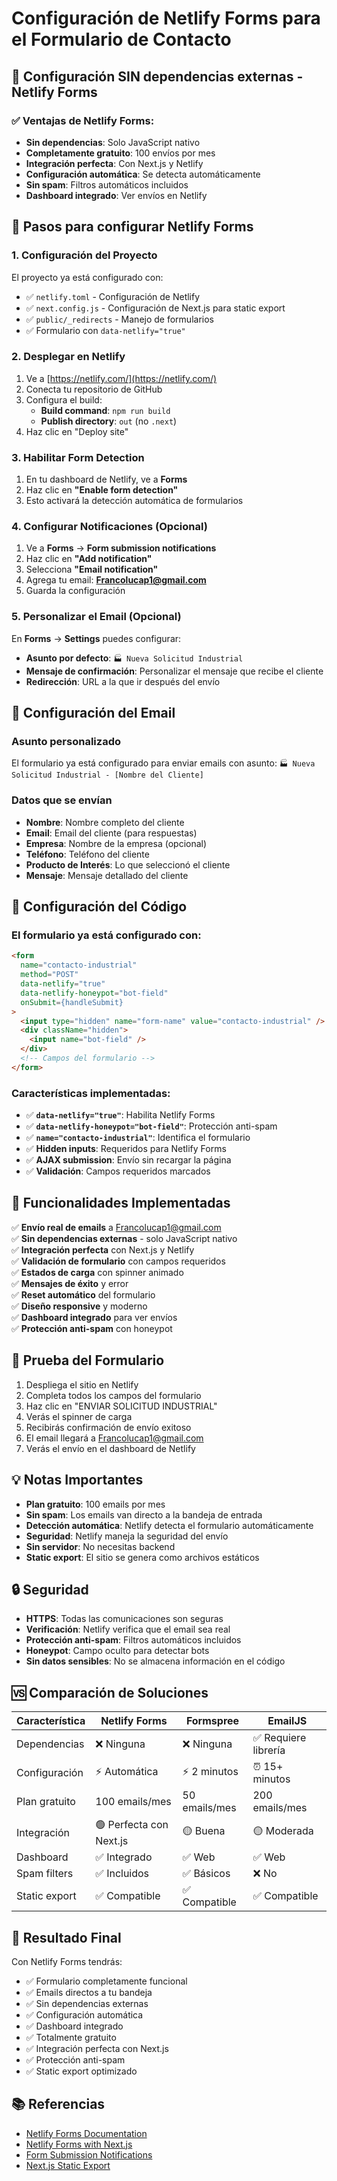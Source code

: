 # Configuración de Netlify Forms para el Formulario de Contacto

## 📧 Configuración SIN dependencias externas - Netlify Forms

### ✅ **Ventajas de Netlify Forms:**
- **Sin dependencias**: Solo JavaScript nativo
- **Completamente gratuito**: 100 envíos por mes
- **Integración perfecta**: Con Next.js y Netlify
- **Configuración automática**: Se detecta automáticamente
- **Sin spam**: Filtros automáticos incluidos
- **Dashboard integrado**: Ver envíos en Netlify

## 🚀 Pasos para configurar Netlify Forms

### 1. Configuración del Proyecto
El proyecto ya está configurado con:
- ✅ `netlify.toml` - Configuración de Netlify
- ✅ `next.config.js` - Configuración de Next.js para static export
- ✅ `public/_redirects` - Manejo de formularios
- ✅ Formulario con `data-netlify="true"`

### 2. Desplegar en Netlify
1. Ve a [https://netlify.com/](https://netlify.com/)
2. Conecta tu repositorio de GitHub
3. Configura el build:
   - **Build command**: `npm run build`
   - **Publish directory**: `out` (no `.next`)
4. Haz clic en "Deploy site"

### 3. Habilitar Form Detection
1. En tu dashboard de Netlify, ve a **Forms**
2. Haz clic en **"Enable form detection"**
3. Esto activará la detección automática de formularios

### 4. Configurar Notificaciones (Opcional)
1. Ve a **Forms** → **Form submission notifications**
2. Haz clic en **"Add notification"**
3. Selecciona **"Email notification"**
4. Agrega tu email: **Francolucap1@gmail.com**
5. Guarda la configuración

### 5. Personalizar el Email (Opcional)
En **Forms** → **Settings** puedes configurar:
- **Asunto por defecto**: `🏭 Nueva Solicitud Industrial`
- **Mensaje de confirmación**: Personalizar el mensaje que recibe el cliente
- **Redirección**: URL a la que ir después del envío

## 📧 Configuración del Email

### Asunto personalizado
El formulario ya está configurado para enviar emails con asunto:
`🏭 Nueva Solicitud Industrial - [Nombre del Cliente]`

### Datos que se envían
- **Nombre**: Nombre completo del cliente
- **Email**: Email del cliente (para respuestas)
- **Empresa**: Nombre de la empresa (opcional)
- **Teléfono**: Teléfono del cliente
- **Producto de Interés**: Lo que seleccionó el cliente
- **Mensaje**: Mensaje detallado del cliente

## 🔧 Configuración del Código

### El formulario ya está configurado con:
```html
<form 
  name="contacto-industrial" 
  method="POST" 
  data-netlify="true" 
  data-netlify-honeypot="bot-field"
  onSubmit={handleSubmit}
>
  <input type="hidden" name="form-name" value="contacto-industrial" />
  <div className="hidden">
    <input name="bot-field" />
  </div>
  <!-- Campos del formulario -->
</form>
```

### Características implementadas:
- ✅ **`data-netlify="true"`**: Habilita Netlify Forms
- ✅ **`data-netlify-honeypot="bot-field"`**: Protección anti-spam
- ✅ **`name="contacto-industrial"`**: Identifica el formulario
- ✅ **Hidden inputs**: Requeridos para Netlify Forms
- ✅ **AJAX submission**: Envío sin recargar la página
- ✅ **Validación**: Campos requeridos marcados

## 📱 Funcionalidades Implementadas

✅ **Envío real de emails** a Francolucap1@gmail.com  
✅ **Sin dependencias externas** - solo JavaScript nativo  
✅ **Integración perfecta** con Next.js y Netlify  
✅ **Validación de formulario** con campos requeridos  
✅ **Estados de carga** con spinner animado  
✅ **Mensajes de éxito** y error  
✅ **Reset automático** del formulario  
✅ **Diseño responsive** y moderno  
✅ **Dashboard integrado** para ver envíos  
✅ **Protección anti-spam** con honeypot  

## 🚀 Prueba del Formulario

1. Despliega el sitio en Netlify
2. Completa todos los campos del formulario
3. Haz clic en "ENVIAR SOLICITUD INDUSTRIAL"
4. Verás el spinner de carga
5. Recibirás confirmación de envío exitoso
6. El email llegará a Francolucap1@gmail.com
7. Verás el envío en el dashboard de Netlify

## 💡 Notas Importantes

- **Plan gratuito**: 100 emails por mes
- **Sin spam**: Los emails van directo a la bandeja de entrada
- **Detección automática**: Netlify detecta el formulario automáticamente
- **Seguridad**: Netlify maneja la seguridad del envío
- **Sin servidor**: No necesitas backend
- **Static export**: El sitio se genera como archivos estáticos

## 🔒 Seguridad

- **HTTPS**: Todas las comunicaciones son seguras
- **Verificación**: Netlify verifica que el email sea real
- **Protección anti-spam**: Filtros automáticos incluidos
- **Honeypot**: Campo oculto para detectar bots
- **Sin datos sensibles**: No se almacena información en el código

## 🆚 Comparación de Soluciones

| Característica | Netlify Forms | Formspree | EmailJS |
|----------------|---------------|-----------|---------|
| Dependencias | ❌ Ninguna | ❌ Ninguna | ✅ Requiere librería |
| Configuración | ⚡ Automática | ⚡ 2 minutos | ⏰ 15+ minutos |
| Plan gratuito | 100 emails/mes | 50 emails/mes | 200 emails/mes |
| Integración | 🟢 Perfecta con Next.js | 🟡 Buena | 🟡 Moderada |
| Dashboard | ✅ Integrado | ✅ Web | ✅ Web |
| Spam filters | ✅ Incluidos | ✅ Básicos | ❌ No |
| Static export | ✅ Compatible | ✅ Compatible | ✅ Compatible |

## 🎯 Resultado Final

Con Netlify Forms tendrás:
- ✅ Formulario completamente funcional
- ✅ Emails directos a tu bandeja
- ✅ Sin dependencias externas
- ✅ Configuración automática
- ✅ Dashboard integrado
- ✅ Totalmente gratuito
- ✅ Integración perfecta con Next.js
- ✅ Protección anti-spam
- ✅ Static export optimizado

## 📚 Referencias

- [Netlify Forms Documentation](https://docs.netlify.com/manage/forms/setup)
- [Netlify Forms with Next.js](https://docs.netlify.com/manage/forms/setup/#javascript-rendered-forms)
- [Form Submission Notifications](https://docs.netlify.com/manage/forms/notifications/)
- [Next.js Static Export](https://nextjs.org/docs/app/building-your-application/deploying/static-exports)
